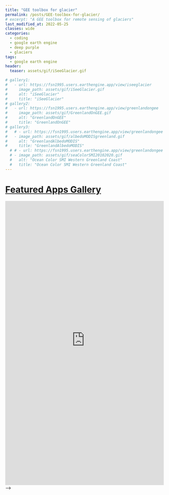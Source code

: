 ```yaml
---
title: "GEE toolbox for glacier"
permalink: /posts/GEE-toolbox-for-glacier/
# excerpt: "A GEE toolbox for remote sensing of glaciers"
last_modified_at: 2022-05-25
classes: wide
categories:
  - coding
  - google earth engine
  - deep purple
  - glaciers
tags:
  - google earth engine
header:
  teaser: assets/gif/iSeeGlacier.gif

# gallery1:
#   - url: https://fsn1995.users.earthengine.app/view/iseeglacier
#     image_path: assets/gif/iSeeGlacier.gif
#     alt: "iSeeGlacier"
#     title: "iSeeGlacier"
# gallery2:
#   - url: https://fsn1995.users.earthengine.app/view/greenlandongee
#     image_path: assets/gif/GreenlandOnGEE.gif
#     alt: "GreenlandOnGEE"
#     title: "GreenlandOnGEE"
# gallery3:
#   # - url: https://fsn1995.users.earthengine.app/view/greenlandongee
#   - image_path: assets/gif/albedoMODISgreenland.gif
#     alt: "GreenlandAlbedoMODIS"
#     title: "GreenlandAlbedoMODIS"
  # # - url: https://fsn1995.users.earthengine.app/view/greenlandongee
  # - image_path: assets/gif/seaColorSMI20102020.gif
  #   alt: "Ocean Color SMI Western Greenland Coast"
  #   title: "Ocean Color SMI Western Greenland Coast"
---
```

# [Featured Apps Gallery](https://fsn1995.users.earthengine.app/)

<iframe src="https://fsn1995.users.earthengine.app/" height="900px" width="100%" style="border:none;"></iframe>

<!-- ## 1 iSeeGlacier
{% include gallery id="gallery1" caption="A simple tool to browse and compare weekly Sentinel 2 imagery." %}
<details>
  <summary>Click to expand webapp!</summary>
  
<iframe src="https://fsn1995.users.earthengine.app/view/iseeglacier" height="600px" width="100%" style="border:none;"></iframe>
</details>
## 2 Greenland on GEE
{% include gallery id="gallery2" caption="A simple tool to view Greenland related dataset (dem, MODIS albedo, 24h temperature). It's still under development" %}
<details>
  <summary>Click to expand webapp!</summary>
  
<iframe src="https://fsn1995.users.earthengine.app/view/greenlandongee" height="600px" width="100%" style="border:none;"></iframe>
</details>
## 3. iMakeGif
{% include gallery id="gallery3" caption="3.1 Animation of monthly remote sensing data on Greenland with gee python api and [geemap](https://geemap.org/)." %}

<!-- <iframe src="https://fsn1995.users.earthengine.app/view/iknowalbedo" height="600px" width="100%" style="border:none;"></iframe> -->

<!-- <details>
  <summary>Click to expand!</summary>
  
<iframe src="https://fsn1995.users.earthengine.app/view/iknowalbedo" height="600px" width="100%" style="border:none;"></iframe>
</details>

This page is still under construction. Link to the source code will be available soon. Thanks a lot all the contributors of GEE. --> -->

<!-- reference: collapsible markdownhttps://gist.github.com/pierrejoubert73/902cc94d79424356a8d20be2b382e1ab -->